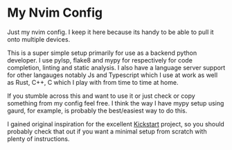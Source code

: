 # My Nvim Config

Just my nvim config. I keep it here because its handy to be able to pull it onto multiple devices.

This is a super simple setup primarily for use as a backend python developer. I use pylsp, flake8 and mypy for respectively for code completion, linting and static analysis. I also have a language server support for other langauges notably Js and Typescript which I use at work as well as Rust, C++, C which I play with from time to time at home.

If you stumble across this and want to use it or just check or copy something from my config feel free. I think the way I have mypy setup using gaurd, for example, is probably the best/easiest way to do this.

I gained original inspiration for the excellent [Kickstart](https://github.com/nvim-lua/kickstart.nvim) project, so you should probably check that out if you want a minimal setup from scratch with plenty of instructions.

